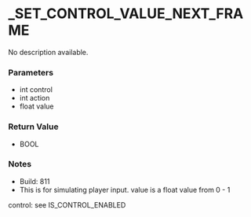 # _SET_CONTROL_VALUE_NEXT_FRAME

No description available.

### Parameters
* int control
* int action
* float value

### Return Value
* BOOL

### Notes
* Build: 811
* This is for simulating player input.
value is a float value from 0 - 1

control: see IS_CONTROL_ENABLED

